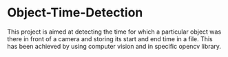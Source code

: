 # Object-Time-Detection
This project is aimed at detecting the time for which a particular object was there in front of a camera and storing its start and end time in a file.
  This has been achieved by using computer vision and in specific opencv library.
  
